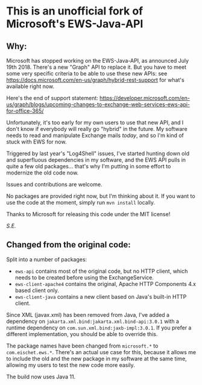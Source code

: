 # This is an unofficial fork of Microsoft's EWS-Java-API

## Why:

Microsoft has stopped working on the EWS-Java-API, as announced July 19th 2018. There's a new "Graph" API to replace it.
But you have to meet some very specific criteria to be able to use these new APIs: 
see https://docs.microsoft.com/en-us/graph/hybrid-rest-support for what's available right now.

Here's the end of support statement: https://developer.microsoft.com/en-us/graph/blogs/upcoming-changes-to-exchange-web-services-ews-api-for-office-365/

Unfortunately, it's too early for my own users to use that new API, and I don't know if everybody will really go "hybrid" in the future.
My software needs to read and manipulate Exchange mails *today*, and so I'm kind of stuck with EWS for now.

Triggered by last year's "Log4Shell" issues, I've started hunting down old and superfluous dependencies in my software, 
and the EWS API pulls in quite a few old packages... that's why I'm putting in some effort to modernize the old code now.

Issues and contributions are welcome.

No packages are provided right now, but I'm thinking about it. 
If you want to use the code at the moment, simply run `mvn install` locally.

Thanks to Microsoft for releasing this code under the MIT license!

*S.E.*

## Changed from the original code:

Split into a number of packages:

* `ews-api` contains most of the original code, but no HTTP client, which needs to be created before using the ExchangeService.
* `ews-client-apache4` contains the original, Apache HTTP Components 4.x based client only.
* `ews-client-java` contains a new client based on Java's built-in HTTP client.

Since XML (javax.xml) has been removed from Java, I've added a dependency on `jakarta.xml.bind:jakarta.xml.bind-api:3.0.1`
with a runtime dependency on `com.sun.xml.bind:jaxb-impl:3.0.1`. If you prefer a different implementation, you should be
able to override this.

The package names have been changed from `microsoft.*` to `com.eischet.ews.*`. There's an actual use case for this,
because it allows me to include the old and the new package in my software at the same time, allowing my users to test
the new code more easily.

The build now uses Java 11.
